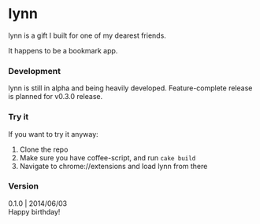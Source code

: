 lynn
===
lynn is a gift I built for one of my dearest friends. 

It happens to be a bookmark app.

### Development
lynn is still in alpha and being heavily developed.
Feature-complete release is planned for v0.3.0 release.

### Try it
If you want to try it anyway:  
1. Clone the repo  
2. Make sure you have coffee-script, and run `cake build`  
3. Navigate to chrome://extensions and load lynn from there  


### Version
0.1.0 | 2014/06/03  
Happy birthday!
